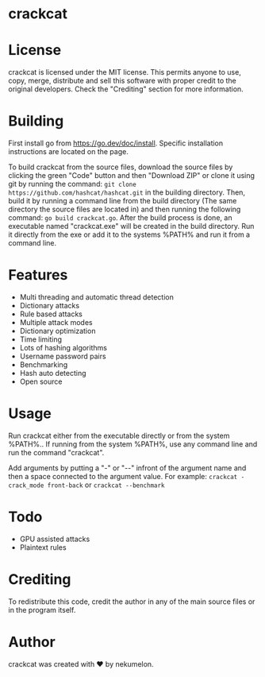 # crackcat
# License
crackcat is licensed under the MIT license. This permits anyone to use, copy, merge, distribute and sell this software with proper credit to the original developers. Check the "Crediting" section for more information.

# Building
First install go from https://go.dev/doc/install. Specific installation instructions are located on the page.

To build crackcat from the source files, download the source files by clicking the green "Code" button and then "Download ZIP" or clone it using git by running the command: `git clone https://github.com/hashcat/hashcat.git` in the building directory. Then, build it by running a command line from the build directory (The same directory the source files are located in) and then running the following command: `go build crackcat.go`. After the build process is done, an executable named "crackcat.exe" will be created in the build directory. Run it directly from the exe or add it to the systems %PATH% and run it from a command line.

# Features
* Multi threading and automatic thread detection
* Dictionary attacks
* Rule based attacks
* Multiple attack modes
* Dictionary optimization
* Time limiting
* Lots of hashing algorithms
* Username password pairs
* Benchmarking
* Hash auto detecting
* Open source

# Usage
Run crackcat either from the executable directly or from the system %PATH%.. If running from the system %PATH%, use any command line and run the command "crackcat".

Add arguments by putting a "-" or "--" infront of the argument name and then a space connected to the argument value. For example: `crackcat -crack_mode front-back` or `crackcat --benchmark`
  
# Todo
* GPU assisted attacks
* Plaintext rules

# Crediting
To redistribute this code, credit the author in any of the main source files or in the program itself.

# Author
crackcat was created with ❤ by nekumelon.